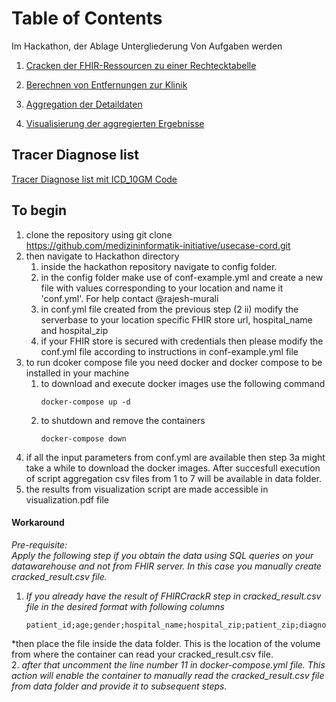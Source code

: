 # Table of Contents 
Im Hackathon, der Ablage Untergliederung Von Aufgaben werden

1. [Cracken der FHIR-Ressourcen zu einer Rechtecktabelle](./Team1_FHIRCrackR/)

2. [Berechnen von Entfernungen zur Klinik](./Team2_Distance/) 

3. [Aggregation der Detaildaten](./Team3_Aggregation/)

4. [Visualisierung der aggregierten Ergebnisse](./Team4_Geoviz/)

## Tracer Diagnose list 
[Tracer Diagnose list mit ICD_10GM Code](https://zmi.uniklinikum-dresden.de/confluence/download/attachments/79997703/Tracerliste_f%C3%BCr_Schaufenster.xlsx?version=1&modificationDate=1610533779949&api=v2)

## To begin 
1. clone the repository using git clone https://github.com/medizininformatik-initiative/usecase-cord.git
2. then navigate to Hackathon directory 
    1. inside the hackathon repository navigate to config folder. 
    2. in the config folder make use of conf-example.yml and create a new file with values corresponding to your location and name it 'conf.yml'. For help contact @rajesh-murali 
    3. in conf.yml file created from the previous step (2 ii) modify the serverbase to your location specific FHIR store url, hospital_name and hospital_zip
    4. if your FHIR store is secured with credentials then please modify the conf.yml file according to instructions in conf-example.yml file
3. to run dcoker compose file you need docker and docker compose to be installed in your machine
    1. to download and execute docker images use the following command 
        ```
        docker-compose up -d
    2. to shutdown and remove the containers 
        ``` 
        docker-compose down
4. if all the input parameters from conf.yml are available then step 3a might take a while to download the docker images. After succesfull execution of script aggregation csv files from 1 to 7 will be available in data folder.
5. the results from visualization script are made accessible in visualization.pdf file

#### Workaround <br/>
*Pre-requisite: <br/>
Apply the following step if you obtain the data using SQL queries on your datawarehouse and not from FHIR server. In this case you manually create cracked_result.csv file.* <br/>
1. *If you already have the result of FHIRCrackR step in cracked_result.csv file in the desired format with following columns* 
   ```  
   patient_id;age;gender;hospital_name;hospital_zip;patient_zip;diagnosis
   ```
*then place the file inside the data folder. This is the location of the volume from where the container can read your cracked_result.csv file. <br/>
2. *after that uncomment the line number 11 in docker-compose.yml file. This action will enable the container to manually read the cracked_result.csv file from data folder and provide it to subsequent steps.*

